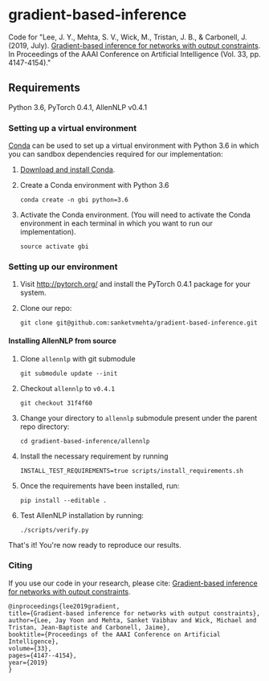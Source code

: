 # gradient-based-inference
Code for "Lee, J. Y., Mehta, S. V., Wick, M., Tristan, J. B., & Carbonell, J. (2019, July). [Gradient-based inference for networks with output constraints](https://www.aaai.org/ojs/index.php/AAAI/article/view/4316). In Proceedings of the AAAI Conference on Artificial Intelligence (Vol. 33, pp. 4147-4154)."

## Requirements
Python 3.6, PyTorch 0.4.1, AllenNLP v0.4.1

### Setting up a virtual environment

[Conda](https://conda.io/) can be used to set up a virtual environment
with Python 3.6 in which you can
sandbox dependencies required for our implementation:

1.  [Download and install Conda](https://conda.io/docs/download.html).

2.  Create a Conda environment with Python 3.6

    ```
    conda create -n gbi python=3.6
    ```

3.  Activate the Conda environment.  (You will need to activate the Conda environment in each terminal in which you want to run our implementation).

    ```
    source activate gbi
    ```

### Setting up our environment

1. Visit http://pytorch.org/ and install the PyTorch 0.4.1 package for your system.

2.  Clone our repo:

    ```
    git clone git@github.com:sanketvmehta/gradient-based-inference.git
    ```

#### Installing AllenNLP from source

1.  Clone ``allennlp`` with git submodule
    ```
    git submodule update --init
    ```

2. Checkout ``allennlp`` to ``v0.4.1``
    ```
    git checkout 31f4f60
    ```

3.  Change your directory to ``allennlp`` submodule present under the parent repo directory:

    ```
    cd gradient-based-inference/allennlp
    ```

4. Install the necessary requirement by running 

   ```
   INSTALL_TEST_REQUIREMENTS=true scripts/install_requirements.sh
   ```

5. Once the requirements have been installed, run:

   ```
   pip install --editable .
   ```

6. Test AllenNLP installation by running:

   ```
   ./scripts/verify.py
   ``` 
That's it! You're now ready to reproduce our results.

### Citing

If you use our code in your research, please cite: [Gradient-based inference for networks with output constraints](https://www.aaai.org/ojs/index.php/AAAI/article/view/4316).  

   ```
   @inproceedings{lee2019gradient,
  title={Gradient-based inference for networks with output constraints},
  author={Lee, Jay Yoon and Mehta, Sanket Vaibhav and Wick, Michael and Tristan, Jean-Baptiste and Carbonell, Jaime},
  booktitle={Proceedings of the AAAI Conference on Artificial Intelligence},
  volume={33},
  pages={4147--4154},
  year={2019}
}
   ```